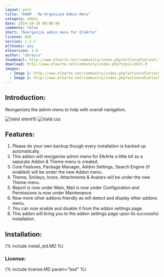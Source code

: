 ```yaml
---
layout: post
title: "ROAM - Re-Organized Admin Menu"
category: admin
date: 2014-10-18 00:00:00
comments: false
short: "Reorganize admin menu for ElkArte"
license: BSD
version: 1.2.1
allhooks: yes
elkversion: 1.0
author: "ahrasis"
thumbnail: http://www.elkarte.net/community/index.php?action=dlattach;topic=1821.0;attach=1246;image
download: http://www.elkarte.net/community/index.php?topic=1821.0
images:
  - Image 1: http://www.elkarte.net/community/index.php?action=dlattach;topic=1821.0;attach=1246;image
  - Image 2: http://www.elkarte.net/community/index.php?action=dlattach;topic=1821.0;attach=1238;image
---
```


## Introduction:
Reorganizes the admin menu to help with overall navigation.

![Valid xhtml10](http://validator.w3.org/images/valid_icons/valid-xhtml10)
![Valid css](http://jigsaw.w3.org/css-validator/images/vcss)

## Features:
1. Please do your own backup though every installation is backed up automatically.
2. This addon will reorganize admin menu for ElkArte a little bit as a separate Addon & Theme menu is created.
3. Core Features, Package Manager, Addon Settings, Search Engine (if enabled) will be under the new Addon menu.
4. Theme, Smileys, Icons, Attachments & Avatars will be under the new Theme menu.
5. Report is now under Main, Mail is now under Configuration and Permissions is now under Maintenance.
6. Now more other addons friendly as will detect and display other addons menu.
7. You can now enable and disable it from the addon settings page.
8. This addon will bring you to the addon settings page upon its successful installation.

## Installation:
{% include install_std.MD %}

### License:
{% include license.MD param="bsd" %}